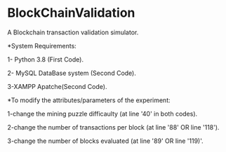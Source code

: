 # BlockChainValidation
A Blockchain transaction validation simulator. 


*System Requirements:

1- Python 3.8 (First Code).

2- MySQL DataBase system (Second Code).

3-XAMPP Apatche(Second Code).



*To modify the attributes/parameters of the experiment:

1-change the mining puzzle difficaulty (at line '40' in both codes).

2-change the number of transactions per block (at line '88' OR line '118'). 

3-change the number of blocks evaluated (at line '89' OR line '119)'.
